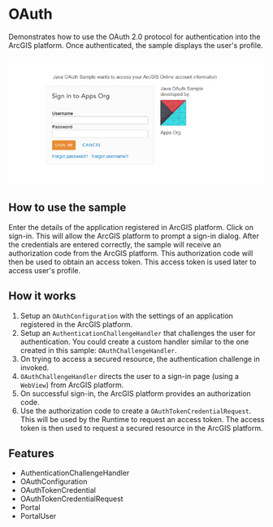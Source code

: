 <h1>OAuth</h1>

<p>Demonstrates how to use the OAuth 2.0 protocol for authentication into the ArcGIS platform. Once authenticated, the sample displays the user's profile.</p>

<p><img src="OAuth.png"/></p>

<h2>How to use the sample</h2>

<p>Enter the details of the application registered in ArcGIS platform. Click on sign-in.
This will allow the ArcGIS platform to prompt a sign-in dialog. After the credentials are entered correctly, the sample
will receive an authorization code from the ArcGIS platform. This authorization code will then be used to obtain an
access token. This access token is used later to access user's profile.</p>

<h2>How it works</h2>

<ol>
    <li>Setup an <code>OAuthConfiguration</code> with the settings of an application registered in the ArcGIS platform.</li>
    <li>Setup an <code>AuthenticationChallengeHandler</code> that challenges the user for authentication. You could
    create a custom handler similar to the one created in this sample: <code>OAuthChallengeHandler</code>.</li>
    <li>On trying to access a secured resource, the authentication challenge in invoked.</li>
    <li><code>OAuthChallengeHandler</code> directs the user to a sign-in page (using a <code>WebView</code>) from ArcGIS platform.</li>
    <li>On successful sign-in, the ArcGIS platform provides an authorization code.</li>
    <li>Use the authorization code to create a <code>OAuthTokenCredentialRequest</code>. This will be used by the Runtime
    to request an access token. The access token is then used to request a secured resource in the ArcGIS platform.</li>
</ol>

<h2>Features</h2>

<ul>
    <li>AuthenticationChallengeHandler</li>
    <li>OAuthConfiguration</li>
    <li>OAuthTokenCredential</li>
    <li>OAuthTokenCredentialRequest</li>
    <li>Portal</li>
    <li>PortalUser</li>
</ul>
